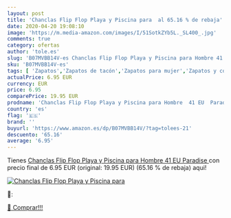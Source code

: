 ```yaml
---
layout: post
title: 'Chanclas Flip Flop Playa y Piscina para  al 65.16 % de rebaja'
date: 2020-04-20 19:08:10
image: 'https://m.media-amazon.com/images/I/51SotkZYb5L._SL400_.jpg'
comments: true
category: ofertas
author: 'tole.es'
slug: 'B07MVBB14V-es Chanclas Flip Flop Playa y Piscina para Hombre 41 EU Paradise'
sku: 'B07MVBB14V-es'
tags: [ 'Zapatos','Zapatos de tacón','Zapatos para mujer','Zapatos y complementos','chanclas', ]
actualPrice: 6.95 EUR
currency: EUR
price: 6.95
comparePrice: 19.95 EUR
prodname: 'Chanclas Flip Flop Playa y Piscina para Hombre  41 EU  Paradise '
country: 'es'
flag: '🇪🇸'
brand: ''
buyurl: 'https://www.amazon.es/dp/B07MVBB14V/?tag=tolees-21'
descuento: '65.16'
average: '6.95'
---
```


Tienes [Chanclas Flip Flop Playa y Piscina para Hombre  41 EU  Paradise ](https://www.amazon.es/dp/B07MVBB14V/?tag=tolees-21) con precio final de  6.95 EUR (original: 19.95 EUR) (65.16 %  de rebaja) aqui!

[![Chanclas Flip Flop Playa y Piscina para ](https://m.media-amazon.com/images/I/51SotkZYb5L._SL400_.jpg)](https://www.amazon.es/dp/B07MVBB14V/?tag=tolees-21)

🔎:


[🛒 Comprar!!!](https://www.amazon.es/dp/B07MVBB14V/?tag=tolees-21)
